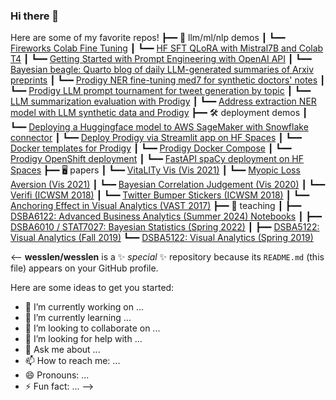 ### Hi there 👋

Here are some of my favorite repos!
┣━━ 💬 llm/ml/nlp demos
┃   ┗━━ [Fireworks Colab Fine Tuning]([https://github.com/wesslen/bayesian-beagle](https://gist.github.com/wesslen/9d3fa58d511bd562170d56162216355a))
┃   ┗━━ [HF SFT QLoRA with Mistral7B and Colab T4](https://gist.github.com/wesslen/fbd696cef602e9cc51de634eed444367)
┃   ┗━━ [Getting Started with Prompt Engineering with OpenAI API](https://gist.github.com/wesslen/00fad183a037559059464a09f32b1e0a)
┃   ┗━━ [Bayesian beagle: Quarto blog of daily LLM-generated summaries of Arxiv preprints](https://github.com/wesslen/bayesian-beagle)
┃   ┗━━ [Prodigy NER fine-tuning med7 for synthetic doctors' notes](https://github.com/wesslen/prodigy-med7-ner-finetuning)
┃   ┗━━ [Prodigy LLM prompt tournament for tweet generation by topic](https://github.com/wesslen/prodigy-llm-tweets-tournament)
┃   ┗━━ [LLM summarization evaluation with Prodigy](https://github.com/wesslen/prodigy-llm-tweets-tournament)
┃   ┗━━ [Address extraction NER model with LLM synthetic data and Prodigy](https://github.com/wesslen/prodigy-llm-address-extraction)
┣━━ 🛠️ deployment demos
┃   ┗━━ [Deploying a Huggingface model to AWS SageMaker with Snowflake connector](https://github.com/wesslen/huggingface-sagemaker-snowflake-deployment)
┃   ┗━━ [Deploy Prodigy via Streamlit app on HF Spaces](https://github.com/wesslen/prodigy-hf-spaces-app)
┃   ┗━━ [Docker templates for Prodigy](https://github.com/wesslen/prodigy-docker-templates)
┃   ┗━━ [Prodigy Docker Compose](https://github.com/wesslen/prodigy-docker-compose)
┃   ┗━━ [Prodigy OpenShift deployment](https://github.com/wesslen/prodigy-openshift)
┃   ┗━━ [FastAPI spaCy deployment on HF Spaces](https://github.com/wesslen/spacy-fastapi-ceo-uncertainty)
┣━━ 🖥 papers
┃   ┗━━ [VitaLITy Vis (Vis 2021)](https://github.com/vitality-vis)
┃   ┗━━ [Myopic Loss Aversion (Vis 2021)](https://github.com/wesslen/myopic-loss-aversion-vis-2021)
┃   ┗━━ [Bayesian Correlation Judgement (Vis 2020)](https://github.com/wesslen/bayesian-correlation-judgement-vis-2020)
┃   ┗━━ [Verifi (ICWSM 2018)](https://github.com/wesslen/verifi-icwsm-2018)
┃   ┗━━ [Twitter Bumper Stickers (ICWSM 2018)](https://github.com/wesslen/twitter-bumper-sticker-icwsm2018)
┃   ┗━━ [Anchoring Effect in Visual Analytics (VAST 2017)](https://github.com/wesslen/vast2017-anchoringeffect)
┣━━ 💬 teaching
┃   ┣━━ [DSBA6122: Advanced Business Analytics (Summer 2024) Notebooks](https://github.com/wesslen/dsba6211-summer2024)
┃   ┣━━ [DSBA6010 / STAT7027: Bayesian Statistics (Spring 2022)](https://github.com/wesslen/dsba6010-spring2022)
┃   ┣━━ [DSBA5122: Visual Analytics (Fall 2019)](https://github.com/wesslen/dsba5122-fall2019)
    ┗━━ [DSBA5122: Visual Analytics (Spring 2019)](https://github.com/wesslen/dsba5122-spring2019)

<--
**wesslen/wesslen** is a ✨ _special_ ✨ repository because its `README.md` (this file) appears on your GitHub profile.

Here are some ideas to get you started:

- 🔭 I’m currently working on ...
- 🌱 I’m currently learning ...
- 👯 I’m looking to collaborate on ...
- 🤔 I’m looking for help with ...
- 💬 Ask me about ...
- 📫 How to reach me: ...
- 😄 Pronouns: ...
- ⚡ Fun fact: ...
-->
